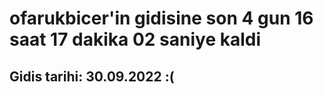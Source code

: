 # ofarukbicer'in gidisine son 4 gun 16 saat 17 dakika 02 saniye kaldi

## Gidis tarihi: 30.09.2022 :(